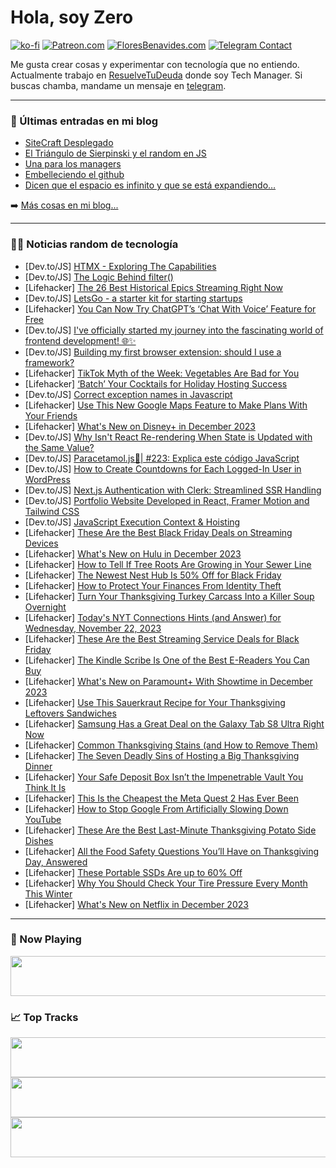 # Hola, soy Zero

[![ko-fi](https://ko-fi.com/img/githubbutton_sm.svg)](https://ko-fi.com/J3J4N0LUK)
[![Patreon.com](https://img.shields.io/endpoint.svg?url=https%3A%2F%2Fshieldsio-patreon.vercel.app%2Fapi%3Fusername%3Dzerodragon%26type%3Dpatrons&style=for-the-badge)](https://patreon.com/zerodragon)
[![FloresBenavides.com](https://img.shields.io/website?down_message=oops&label=MiBlog&style=for-the-badge&up_message=online&url=https%3A%2F%2Ffloresbenavides.com)](https://floresbenavides.com)
[![Telegram Contact](https://img.shields.io/badge/escr%C3%ADbeme-ZeroDragon-%2326A5E4?style=for-the-badge&logo=telegram)](https://t.me/zerodragon)

Me gusta crear cosas y experimentar con tecnología que no entiendo.
Actualmente trabajo en [ResuelveTuDeuda](http://github.com/resuelve) donde soy Tech Manager.
Si buscas chamba, mandame un mensaje en [telegram](https://t.me/zerodragon).

---

### 📕 Últimas entradas en mi blog
<!-- BLOG-POST-LIST:START -->
- [SiteCraft Desplegado](https://floresbenavides.com/sitecraft-desplegado/)
- [El Triángulo de Sierpinski y el random en JS](https://floresbenavides.com/el-triangulo-de-sierpinski-y-el-random-en-js/)
- [Una para los managers](https://floresbenavides.com/una-para-los-managers/)
- [Embelleciendo el github](https://floresbenavides.com/embelleciendo-el-github/)
- [Dicen que el espacio es infinito y que se está expandiendo…](https://floresbenavides.com/dicen-que-el-espacio-es-infinito-y-que-se-esta-expandiendo/)
<!-- BLOG-POST-LIST:END -->

➡️ [Más cosas en mi blog...](https://floresbenavides.com)

---

### 👨‍💻 Noticias random de tecnología
<!-- TECH-POSTS:START -->
- [Dev.to/JS] [HTMX - Exploring The Capabilities](https://dev.to/refine/htmx-exploring-the-capabilities-3gma)
- [Dev.to/JS] [The Logic Behind filter&lpar;&rpar;](https://dev.to/crossthebluesky/the-logic-behind-filter-42ce)
- [Lifehacker] [The 26 Best Historical Epics Streaming Right Now](https://lifehacker.com/entertainment/best-historical-epics-streaming)
- [Dev.to/JS] [LetsGo - a starter kit for starting startups](https://dev.to/tjanczuk/letsgo-a-starter-kit-for-starting-startups-1f4p)
- [Lifehacker] [You Can Now Try ChatGPT’s ‘Chat With Voice’ Feature for Free](https://lifehacker.com/tech/chatgpt-voice-chat-now-free)
- [Dev.to/JS] [I&#39;ve officially started my journey into the fascinating world of frontend development! 🌐✨](https://dev.to/gongcode/ive-officially-started-my-journey-into-the-fascinating-world-of-frontend-development-2gkc)
- [Dev.to/JS] [Building my first browser extension: should I use a framework?](https://dev.to/justinem/building-my-first-browser-extension-should-i-use-a-framework-43e6)
- [Lifehacker] [TikTok Myth of the Week: Vegetables Are Bad for You](https://lifehacker.com/health/tiktok-myth-vegetables-are-bad-for-you)
- [Lifehacker] [‘Batch’ Your Cocktails for Holiday Hosting Success](https://lifehacker.com/food-drink/holiday-cocktail-batching)
- [Dev.to/JS] [Correct exception names in Javascript](https://dev.to/misobelica/correct-exception-names-in-javascript-1md7)
- [Lifehacker] [Use This New Google Maps Feature to Make Plans With Your Friends](https://lifehacker.com/tech/use-google-maps-lists-to-make-plans-with-friends)
- [Lifehacker] [What&#39;s New on Disney+ in December 2023](https://lifehacker.com/entertainment/disney-plus-december-2023)
- [Dev.to/JS] [Why Isn&#39;t React Re-rendering When State is Updated with the Same Value?](https://dev.to/danielchibuogwu/why-isnt-react-re-rendering-when-state-is-updated-with-the-same-value-1cb8)
- [Dev.to/JS] [Paracetamol.js💊| #223: Explica este código JavaScript](https://dev.to/duxtech/paracetamoljs-223-explica-este-codigo-javascript-4b3o)
- [Dev.to/JS] [How to Create Countdowns for Each Logged-In User in WordPress](https://dev.to/lobov/how-to-create-countdowns-for-each-logged-in-user-in-wordpress-417d)
- [Dev.to/JS] [Next.js Authentication with Clerk: Streamlined SSR Handling](https://dev.to/clerk/nextjs-authentication-with-clerk-streamlined-ssr-handling-170m)
- [Dev.to/JS] [Portfolio Website Developed in React, Framer Motion and Tailwind CSS](https://dev.to/craftingbugs/portfolio-website-developed-in-react-framer-motion-and-tailwind-css-5f22)
- [Dev.to/JS] [JavaScript Execution Context &amp; Hoisting](https://dev.to/badr21/javascript-execution-context-hoisting-2e4h)
- [Lifehacker] [These Are the Best Black Friday Deals on Streaming Devices](https://lifehacker.com/tech/black-friday-streaming-devices)
- [Lifehacker] [What&#39;s New on Hulu in December 2023](https://lifehacker.com/entertainment/new-releases-hulu-december-2023)
- [Lifehacker] [How to Tell If Tree Roots Are Growing in Your Sewer Line](https://lifehacker.com/home/cleaning-tree-roots-in-sewer-line)
- [Lifehacker] [The Newest Nest Hub Is 50% Off for Black Friday](https://lifehacker.com/tech/google-nest-hub-black-friday-deal)
- [Lifehacker] [How to Protect Your Finances From Identity Theft](https://lifehacker.com/money/how-to-protect-your-finances-from-identity-theft)
- [Lifehacker] [Turn Your Thanksgiving Turkey Carcass Into a Killer Soup Overnight](https://lifehacker.com/food-drink/best-turkey-soup-recipe)
- [Lifehacker] [Today&#39;s NYT Connections Hints &lpar;and Answer&rpar; for Wednesday, November 22, 2023](https://lifehacker.com/entertainment/todays-nyt-connections-hints-and-answer-for-wednesday-november-22-2023)
- [Lifehacker] [These Are the Best Streaming Service Deals for Black Friday](https://lifehacker.com/entertainment/best-black-friday-streaming-service-deals)
- [Lifehacker] [The Kindle Scribe Is One of the Best E-Readers You Can Buy](https://lifehacker.com/tech/kindle-scribe-review)
- [Lifehacker] [What&#39;s New on Paramount+ With Showtime in December 2023](https://lifehacker.com/entertainment/new-releases-paramount-plus-december-2023)
- [Lifehacker] [Use This Sauerkraut Recipe for Your Thanksgiving Leftovers Sandwiches](https://lifehacker.com/food-drink/sauerkraut-recipe-for-better-thanksgiving-leftovers)
- [Lifehacker] [Samsung Has a Great Deal on the Galaxy Tab S8 Ultra Right Now](https://lifehacker.com/tech/samsung-galaxy-tab-s8-ultra-black-friday-sale)
- [Lifehacker] [Common Thanksgiving Stains &lpar;and How to Remove Them&rpar;](https://lifehacker.com/home/how-to-remove-common-thanksgiving-stains)
- [Lifehacker] [The Seven Deadly Sins of Hosting a Big Thanksgiving Dinner](https://lifehacker.com/food-drink/worst-thanksgiving-host-mistakes)
- [Lifehacker] [Your Safe Deposit Box Isn’t the Impenetrable Vault You Think It Is](https://lifehacker.com/money/safe-deposit-box-drilling)
- [Lifehacker] [This Is the Cheapest the Meta Quest 2 Has Ever Been](https://lifehacker.com/entertainment/meta-quest-2-black-friday-deal)
- [Lifehacker] [How to Stop Google From Artificially Slowing Down YouTube](https://lifehacker.com/tech/stop-google-slowing-down-youtube-firefox-edge)
- [Lifehacker] [These Are the Best Last-Minute Thanksgiving Potato Side Dishes](https://lifehacker.com/food-drink/best-thanksgiving-potato-side-dishes)
- [Lifehacker] [All the Food Safety Questions You’ll Have on Thanksgiving Day, Answered](https://lifehacker.com/all-the-food-safety-questions-you-ll-have-on-thanksgivi-1744092050)
- [Lifehacker] [These Portable SSDs Are up to 60% Off](https://lifehacker.com/tech/portable-ssd-sales)
- [Lifehacker] [Why You Should Check Your Tire Pressure Every Month This Winter](https://lifehacker.com/travel/check-tire-pressure-winter)
- [Lifehacker] [What&#39;s New on Netflix in December 2023](https://lifehacker.com/entertainment/netflix-december-2023)<!-- TECH-POSTS:END -->

---

### 🎵 Now Playing
<a href="https://spotify-now-playing-dun.vercel.app/now-playing?open"><img src="https://spotify-now-playing-dun.vercel.app/now-playing" width="540" height="64"></a>

### 📈 Top Tracks
<a href="https://spotify-now-playing-dun.vercel.app/top-tracks?i=1&open"><img src="https://spotify-now-playing-dun.vercel.app/top-tracks?i=1" width="540" height="64"></a>
<a href="https://spotify-now-playing-dun.vercel.app/top-tracks?i=2&open"><img src="https://spotify-now-playing-dun.vercel.app/top-tracks?i=2" width="540" height="64"></a>
<a href="https://spotify-now-playing-dun.vercel.app/top-tracks?i=3&open"><img src="https://spotify-now-playing-dun.vercel.app/top-tracks?i=3" width="540" height="64"></a>

